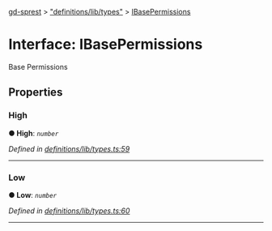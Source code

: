 [gd-sprest](../README.md) > ["definitions/lib/types"](../modules/_definitions_lib_types_.md) > [IBasePermissions](../interfaces/_definitions_lib_types_.ibasepermissions.md)



# Interface: IBasePermissions


Base Permissions


## Properties
<a id="high"></a>

###  High

**●  High**:  *`number`* 

*Defined in [definitions/lib/types.ts:59](https://github.com/gunjandatta/sprest/blob/3de79f1/src/definitions/lib/types.ts#L59)*





___

<a id="low"></a>

###  Low

**●  Low**:  *`number`* 

*Defined in [definitions/lib/types.ts:60](https://github.com/gunjandatta/sprest/blob/3de79f1/src/definitions/lib/types.ts#L60)*





___


